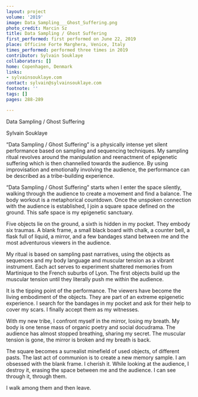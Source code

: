 ```yaml
---
layout: project
volume: '2019'
image: Data_Sampling___Ghost_Suffering.png
photo_credit: Marcin Sz
title: Data Sampling / Ghost Suffering
first_performed: first performed on June 22, 2019
place: Officine Forte Marghera, Venice, Italy
times_performed: performed three times in 2019
contributor: Sylvain Souklaye
collaborators: []
home: Copenhagen, Denmark
links:
- sylvainsouklaye.com
contact: sylvain@sylvainsouklaye.com
footnote: ''
tags: []
pages: 288-289

---
```


Data Sampling / Ghost Suffering

Sylvain Souklaye

“Data Sampling / Ghost Suffering” is a physically intense yet silent performance based on sampling and sequencing techniques. My sampling ritual revolves around the manipulation and reenactment of epigenetic suffering which is then channelled towards the audience. By using improvisation and emotionally involving the audience, the performance can be described as a tribe-building experience.

“Data Sampling / Ghost Suffering” starts when I enter the space silently, walking through the audience to create a movement and find a balance. The body workout is a metaphorical countdown. Once the unspoken connection with the audience is established, I join a square space defined on the ground. This safe space is my epigenetic sanctuary.

Five objects lie on the ground, a sixth is hidden in my pocket. They embody six traumas. A blank frame, a small black board with chalk, a counter bell, a flask full of liquid, a mirror, and a few bandages stand between me and the most adventurous viewers in the audience.

My ritual is based on sampling past narratives, using the objects as sequences and my body language and muscular tension as a vibrant instrument. Each act serves to experiment shattered memories from Martinique to the French suburbs of Lyon. The first objects build up the muscular tension until they literally push me within the audience.

It is the tipping point of the performance. The viewers have become the living embodiment of the objects. They are part of an extreme epigenetic experience. I search for the bandages in my pocket and ask for their help to cover my scars. I finally accept them as my witnesses.

With my new tribe, I confront myself in the mirror, losing my breath. My body is one tense mass of organic poetry and social docudrama. The audience has almost stopped breathing, sharing my secret. The muscular tension is gone, the mirror is broken and my breath is back.

The square becomes a surrealist minefield of used objects, of different pasts. The last act of communion is to create a new memory sample. I am obsessed with the blank frame. I cherish it. While looking at the audience, I destroy it, erasing the space between me and the audience. I can see through it, through them.

I walk among them and then leave.
